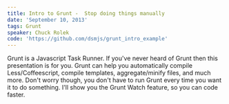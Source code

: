 ```yaml
---
title: Intro to Grunt -  Stop doing things manually
date: 'September 10, 2013'
tags: Grunt
speaker: Chuck Rolek
code: 'https://github.com/dsmjs/grunt_intro_example'
---
```


Grunt is a Javascript Task Runner. If you've never heard of Grunt then this
presentation is for you. Grunt can help you automatically compile
Less/Coffeescript, compile templates, aggregate/minify files, and much more.
Don't worry though, you don't have to run Grunt every time you want it to do
something. I'll show you the Grunt Watch feature, so you can code faster.
